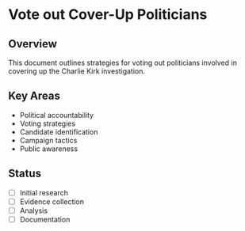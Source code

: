# Vote out Cover-Up Politicians

## Overview
This document outlines strategies for voting out politicians involved in covering up the Charlie Kirk investigation.

## Key Areas
- Political accountability
- Voting strategies
- Candidate identification
- Campaign tactics
- Public awareness

## Status
- [ ] Initial research
- [ ] Evidence collection
- [ ] Analysis
- [ ] Documentation